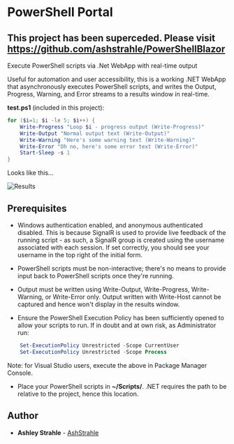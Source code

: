 # PowerShell Portal

## This project has been superceded. Please visit https://github.com/ashstrahle/PowerShellBlazor

Execute PowerShell scripts via .Net WebApp with real-time output

Useful for automation and user accessibility, this is a working .NET WebApp that asynchronously executes PowerShell scripts, and writes the Output, Progress, Warning, and Error streams to a results window in real-time.

**test.ps1** (included in this project):
```powershell
for ($i=1; $i -le 5; $i++) {
    Write-Progress "Loop $i - progress output (Write-Progress)"
    Write-Output "Normal output text (Write-Output)"
    Write-Warning "Here's some warning text (Write-Warning)"
    Write-Error "Oh no, here's some error text (Write-Error)"
    Start-Sleep -s 1
}
```
Looks like this...

![Results](Images/Results.gif)

## Prerequisites

* Windows authentication enabled, and anonymous authenticated disabled. This is because SignalR is used to provide live feedback of the running script - as such, a SignalR group is created using the username associated with each session. If set correctly, you should see your username in the top right of the initial form.

* PowerShell scripts must be non-interactive; there's no means to provide input back to PowerShell scripts once they're running.

* Output must be written using Write-Output, Write-Progress, Write-Warning, or Write-Error only. Output written with Write-Host cannot be captured and hence won't display in the results window.

* Ensure the PowerShell Execution Policy has been sufficiently opened to allow your scripts to run. If in doubt and at own risk, as Administrator run:
```powershell
    Set-ExecutionPolicy Unrestricted -Scope CurrentUser
    Set-ExecutionPolicy Unrestricted -Scope Process
```
Note: for Visual Studio users, execute the above in Package Manager Console.
    
* Place your PowerShell scripts in **~/Scripts/**. .NET requires the path to be relative to the project, hence this location.

## Author

* **Ashley Strahle** - [AshStrahle](https://github.com/AshStrahle)

